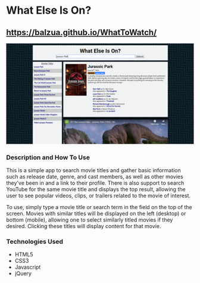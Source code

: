 What Else Is On?
================
https://balzua.github.io/WhatToWatch/
----------------

![alt text](https://raw.githubusercontent.com/balzua/WhatToWatch/master/screenshot.png "What Else Is On Screenshot")

### Description and How To Use
This is a simple app to search movie titles and gather basic information such as release date, genre, and cast members, as well as other movies they've been in and a link to their profile. There is also support to search YouTube for the same movie title and displays the top result, allowing the user to see popular videos, clips, or trailers related to the movie of interest.

To use, simply type a movie title or search term in the field on the top of the screen. Movies with similar titles will be displayed on the left (desktop) or bottom (mobile), allowing one to select similarly titled movies if they desired. Clicking these titles will display content for that movie. 

### Technologies Used
- HTML5
- CSS3
- Javascript
- jQuery